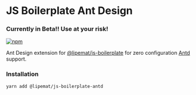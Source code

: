 # JS Boilerplate Ant Design

### Currently in Beta!! Use at your risk!

<p>
<a href="https://www.npmjs.com/package/@lipemat/js-boilerplate-antd">
<img alt="npm" src="https://img.shields.io/npm/v/@lipemat/js-boilerplate-antd.svg">
</a>
</p>


Ant Design extension for [@lipemat/js-boilerplate](https://github.com/lipemat/js-boilerplate) for zero configuration [Antd](https://ant.design) support.

### Installation
```bash
yarn add @lipemat/js-boilerplate-antd
```
